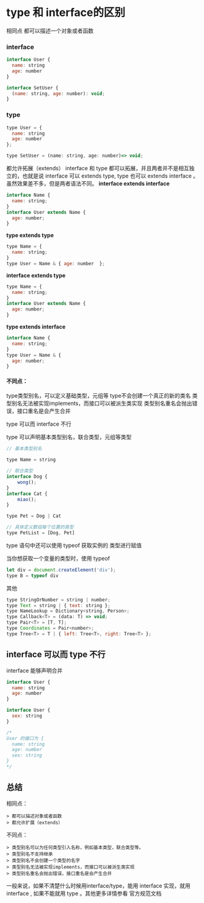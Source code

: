 
# type 和 interface的区别

相同点
都可以描述一个对象或者函数


### interface
```js
interface User {
  name: string
  age: number
}

interface SetUser {
  (name: string, age: number): void;
}
```


### type
```js
type User = {
  name: string
  age: number
};

type SetUser = (name: string, age: number)=> void;

```
都允许拓展（extends）
interface 和 type 都可以拓展，并且两者并不是相互独立的，也就是说 interface 可以 extends type, type 也可以 extends interface 。 虽然效果差不多，但是两者语法不同。
**interface extends interface**
```js
interface Name { 
  name: string; 
}
interface User extends Name { 
  age: number; 
}
```

**type extends type**

```js
type Name = { 
  name: string; 
}
type User = Name & { age: number  };
```

**interface extends type**
```js
type Name = { 
  name: string; 
}
interface User extends Name { 
  age: number; 
}
```

**type extends interface**
```js
interface Name { 
  name: string; 
}
type User = Name & { 
  age: number; 
}
```




#### 不同点：

  type类型别名，可以定义基础类型，元组等
  type不会创建一个真正的新的类名
  类型别名无法被实现implements，而接口可以被派生类实现
  类型别名重名会抛出错误，接口重名是会产生合并



type 可以而 interface 不行

type 可以声明基本类型别名，联合类型，元组等类型
```js
// 基本类型别名

type Name = string

// 联合类型
interface Dog {
    wong();
}
interface Cat {
    miao();
}

type Pet = Dog | Cat

// 具体定义数组每个位置的类型
type PetList = [Dog, Pet]
```


type 语句中还可以使用 typeof 获取实例的 类型进行赋值

 当你想获取一个变量的类型时，使用 typeof
```js
let div = document.createElement('div');
type B = typeof div
```




其他

```js
type StringOrNumber = string | number;  
type Text = string | { text: string };  
type NameLookup = Dictionary<string, Person>;  
type Callback<T> = (data: T) => void;  
type Pair<T> = [T, T];  
type Coordinates = Pair<number>;  
type Tree<T> = T | { left: Tree<T>, right: Tree<T> };
```

## interface 可以而 type 不行
interface 能够声明合并
```js
interface User {
  name: string
  age: number
}

interface User {
  sex: string
}

/*
User 的接口为 {
  name: string
  age: number
  sex: string 
}
*/

```



## 总结


相同点：

    > 都可以描述对象或者函数 
    > 都允许扩展（extends）

不同点：

    > 类型别名可以为任何类型引入名称，例如基本类型，联合类型等。
    > 类型别名不支持继承
    > 类型别名不会创建一个类型的名字
    > 类型别名无法被实现implements，而接口可以被派生类实现
    > 类型别名重名会抛出错误，接口重名是会产生合并




一般来说，如果不清楚什么时候用interface/type，能用 interface 实现，就用 interface , 如果不能就用 type 。其他更多详情参看 官方规范文档

